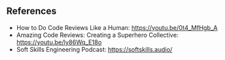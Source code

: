 ## References
- How to Do Code Reviews Like a Human: https://youtu.be/0t4_MfHgb_A
- Amazing Code Reviews: Creating a Superhero Collective: https://youtu.be/ly86Wq_E18o
- Soft Skills Engineering Podcast: https://softskills.audio/
